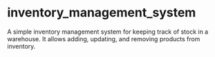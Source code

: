 # inventory_management_system
A simple inventory management system for keeping track of stock in a warehouse. It allows adding, updating, and removing products from inventory.
